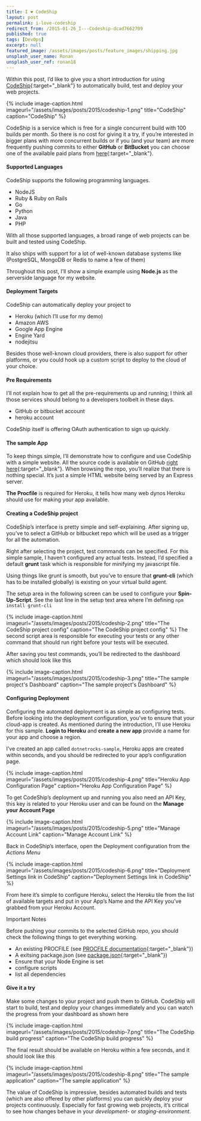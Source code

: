 ```yaml
---
title: I ❤ CodeShip
layout: post
permalink: i-love-codeship
redirect_from: /2015-01-26_I---Codeship-dcad7662709
published: true
tags: [DevOps]
excerpt: null
featured_image: /assets/images/posts/feature_images/shipping.jpg
unsplash_user_name: Ronan
unsplash_user_ref: ronan18
---
```


Within this post, I’d like to give you a short introduction for using [CodeShip](http://www.codeship.com){:target="_blank"} to automatically build, test and deploy your web projects.

{% include image-caption.html imageurl="/assets/images/posts/2015/codeship-1.png"
title="CodeShip" caption="CodeShip" %}

CodeShip is a service which is free for a single concurrent build with 100 builds per month. So there is no cost for giving it a try, if you’re interested in bigger plans with more concurrent builds or if you (and your team) are more frequently pushing commits to either **GitHub** or **BitBucket** you can choose one of the available paid plans from [here](https://codeship.com/pricing){:target="_blank"}.

#### Supported Languages

CodeShip supports the following programming languages.

- NodeJS
- Ruby & Ruby on Rails
- Go
- Python
- Java
- PHP

With all those supported languages, a broad range of web projects can be built and tested using CodeShip.

It also ships with support for a lot of well-known database systems like (PostgreSQL, MongoDB or Redis to name a few of them)

Throughout this post, I’ll show a simple example using **Node.js** as the serverside language for my website.

#### Deployment Targets

CodeShip can automatically deploy your project to

- Heroku (which I’ll use for my demo)
- Amazon AWS
- Google App Engine
- Engine Yard
- nodejitsu

Besides those well-known cloud providers, there is also support for other platforms, or you could hook up a custom script to deploy to the cloud of your choice.

#### Pre Requirements

I’ll not explain how to get all the pre-requirements up and running; I think all those services should belong to a developers toolbelt in these days.

- GitHub or bitbucket account
- heroku account

CodeShip itself is offering OAuth authentication to sign up quickly.

#### The sample App

To keep things simple, I’ll demonstrate how to configure and use CodeShip with a simple website. All the source code is available on GitHub [right here](https://github.com/ThorstenHans/simpleweb){:target="_blank"}. When browsing the repo, you’ll realize that there is nothing special. It’s just a simple HTML website being served by an Express server.

**The Procfile** is required for Heroku, it tells how many web dynos Heroku should use for making your app available.

#### Creating a CodeShip project

CodeShip’s interface is pretty simple and self-explaining. After signing up, you’ve to select a GitHub or bitbucket repo which will be used as a trigger for all the automation.

Right after selecting the project, test commands can be specified. For this simple sample, I haven’t configured any actual tests. Instead, I’d specified a default **grunt** task which is responsible for minifying my javascript file.

Using things like grunt is smooth, but you’ve to ensure that **grunt-cli** (which has to be installed globally) is existing on your virtual build agent.

The setup area in the following screen can be used to configure your **Spin-Up-Script**. See the last line in the setup text area where I’m defining `npm install grunt-cli`

{% include image-caption.html imageurl="/assets/images/posts/2015/codeship-2.png"
title="The CodeShip project config" caption="The CodeShip project config" %}
The second script area is responsible for executing your tests or any other command that should run right before your tests will be executed.

After saving you test commands, you’ll be redirected to the dashboard which should look like this

{% include image-caption.html imageurl="/assets/images/posts/2015/codeship-3.png"
title="The sample project's Dashboard" caption="The sample project's Dashboard" %}

#### Configuring Deployment

Configuring the automated deployment is as simple as configuring tests. Before looking into the deployment configuration, you’ve to ensure that your cloud-app is created. As mentioned during the introduction, I’ll use Heroku for this sample. **Login to Heroku** and **create a new app** provide a name for your app and choose a region.

I’ve created an app called `dotnetrocks-sample`, Heroku apps are created within seconds, and you should be redirected to your app’s configuration page.

{% include image-caption.html imageurl="/assets/images/posts/2015/codeship-4.png"
title="Heroku App Configuration Page" caption="Heroku App Configuration Page" %}

To get CodeShip’s deployment up and running you also need an API Key, this key is related to your Heroku user and can be found on the **Manage your Account Page**

{% include image-caption.html imageurl="/assets/images/posts/2015/codeship-5.png"
title="Manage Account Link" caption="Manage Account Link" %}

Back in CodeShip’s interface, open the Deployment configuration from the *Actions Menu*

{% include image-caption.html imageurl="/assets/images/posts/2015/codeship-6.png"
title="Deployment Settings link in CodeShip" caption="Deployment Settings link in CodeShip" %}

From here it’s simple to configure Heroku, select the Heroku tile from the list of available targets and put in your App’s Name and the API Key you’ve grabbed from your Heroku Account.

Important Notes

Before pushing your commits to the selected GitHub repo, you should check the following things to get everything working.

- An existing PROCFILE (see [PROCFILE documentation](https://devcenter.heroku.com/articles/getting-started-with-nodejs#define-a-procfile){:target="_blank"})
- A exitsing package.json (see [package.json](https://github.com/ThorstenHans/simpleweb/blob/master/package.json){:target="_blank"})
- Ensure that your Node Engine is set
- configure scripts
- list all dependencies

#### Give it a try

Make some changes to your project and push them to GitHub. CodeShip will start to build, test and deploy your changes immediately and you can watch the progress from your dashboard as shown here

{% include image-caption.html imageurl="/assets/images/posts/2015/codeship-7.png"
title="The CodeShip build progress" caption="The CodeShip build progress" %}

The final result should be available on Heroku within a few seconds, and it should look like this

{% include image-caption.html imageurl="/assets/images/posts/2015/codeship-8.png"
title="The sample application" caption="The sample application" %}

The value of CodeShip is impressive, besides automated builds and tests (which are also offered by other platforms) you can quickly deploy your projects continuously. Especially for fast growing web projects, it’s critical to see how changes behave in your *development-* or *staging-environment*.


